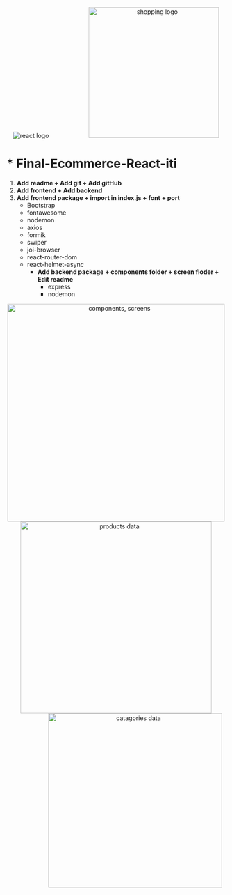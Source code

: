 <div align="center">
    <img src="https://user-images.githubusercontent.com/87585934/190381777-fd1ffacd-5950-4af0-aa5a-fe186021230e.png" alt="react logo"> 
    &emsp;&emsp;&emsp;&emsp;&emsp;&emsp;
    <img src="https://user-images.githubusercontent.com/87585934/190381807-975f3a53-dfc9-4e98-8310-b66f6698e130.jpg" alt="shopping logo" width="300px"> 
</div>

# \* Final-Ecommerce-React-iti

<ol>
<li> <b> Add readme + Add git + Add gitHub</b>
<li> <b> Add frontend + Add backend</b>
<li> <b> Add frontend package + import in index.js + font + port</b> <ul>
<li>Bootstrap
<li>fontawesome
<li>nodemon
<li>axios
<li>formik 
<li>swiper
<li>joi-browser
<li>react-router-dom
<li>react-helmet-async
<ul></li>
<li> <b> Add backend package + components folder + screen floder + Edit readme</b><ul>
<li>express
<li>nodemon
</ul>
</ol>

<div align="center"><img src="https://user-images.githubusercontent.com/87585934/190414975-00000144-bd8a-439f-9578-391a4a21c0c0.jpg" alt="components, screens" width="500px"></div>
    
 <div align="center">
    <img src="https://user-images.githubusercontent.com/87585934/190415426-4354b50a-6632-436a-a1b7-7c5ec74af7a4.jpg" alt="products data" width="440px"> 
    &emsp;&emsp;&emsp;&emsp;&emsp;&emsp;
    <img src="https://user-images.githubusercontent.com/87585934/190415437-e79f2d52-16d9-4ccd-bb52-eefc6eda2a58.jpg" alt="catagories data" width="400px"> 
</div>
